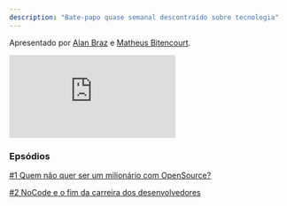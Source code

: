 ```yaml
---
description: "Bate-papo quase semanal descontraído sobre tecnologia"
---
```


<p class="text-md text-neutral-500 dark:text-neutral-400">Apresentado por <a href="http://alanbraz.com.br" target="_blank">Alan Braz</a> e <a href="https://www.instagram.com/matbiit/" target="_blank">Matheus Bitencourt</a>.</p>

<div class="container">
  <iframe class="responsive-iframe" src="https://www.youtube.com/embed/eiBCxEbR4Qg" title="YouTube video player" frameborder="0" allow="accelerometer; autoplay; clipboard-write; encrypted-media; gyroscope; picture-in-picture" allowfullscreen></iframe>
</div>

### Epsódios

[#1 Quem não quer ser um milionário com OpenSource?](/ep001)

[#2 NoCode e o fim da carreira dos desenvolvedores](/ep002)